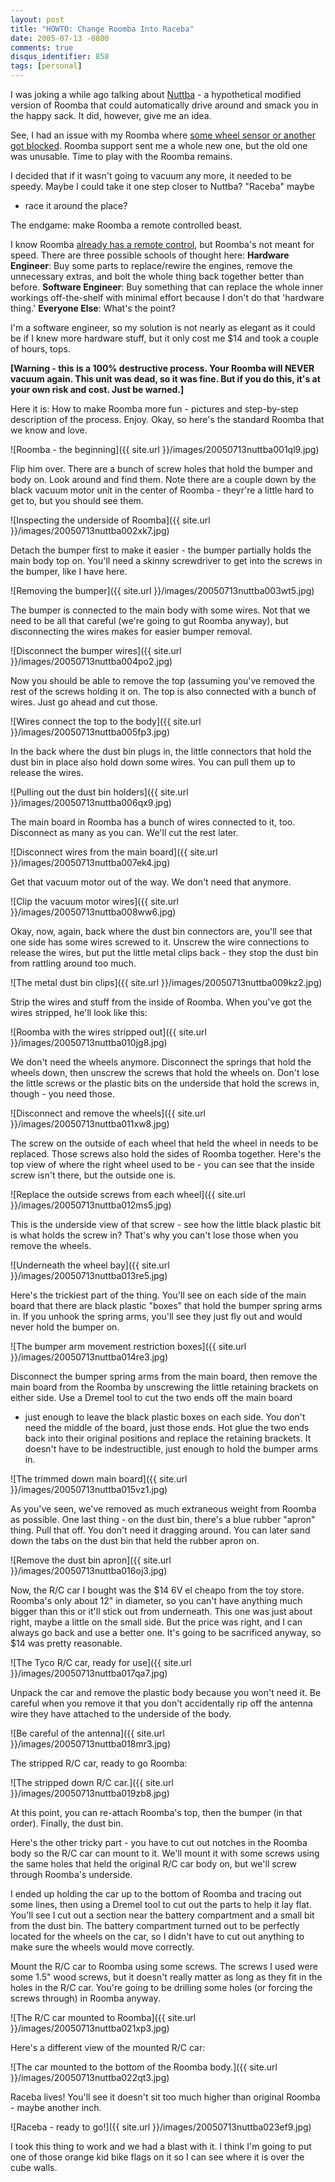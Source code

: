 ```yaml
---
layout: post
title: "HOWTO: Change Roomba Into Raceba"
date: 2005-07-13 -0800
comments: true
disqus_identifier: 858
tags: [personal]
---
```

I was joking a while ago talking about
[Nuttba](/archive/2005/05/26/nuttba.aspx) - a hypothetical modified
version of Roomba that could automatically drive around and smack you in
the happy sack. It did, however, give me an idea.

 See, I had an issue with my Roomba where [some wheel sensor or another
got blocked](/archive/2005/06/21/karmic-blowback.aspx). Roomba support
sent me a whole new one, but the old one was unusable. Time to play with
the Roomba remains.

 I decided that if it wasn't going to vacuum any more, it needed to be
speedy. Maybe I could take it one step closer to Nuttba? "Raceba" maybe

- race it around the place?

 The endgame: make Roomba a remote controlled beast.

 I know Roomba [already has a remote
control](http://www.irobotstore.com/CGI-BIN/LANSAWEB?WEBEVENT+L095C4D814AB2403C737E683+JGW+ENG),
but Roomba's not meant for speed. There are three possible schools of
thought here:
 **Hardware Engineer**: Buy some parts to replace/rewire the engines,
remove the unnecessary extras, and bolt the whole thing back together
better than before.
 **Software Engineer**: Buy something that can replace the whole inner
workings off-the-shelf with minimal effort because I don't do that
'hardware thing.'
 **Everyone Else**: What's the point?

 I'm a software engineer, so my solution is not nearly as elegant as it
could be if I knew more hardware stuff, but it only cost me $14 and
took a couple of hours, tops.

 **[Warning - this is a 100% destructive process. Your Roomba will NEVER
vacuum again. This unit was dead, so it was fine. But if you do this,
it's at your own risk and cost. Just be warned.]**

 Here it is: How to make Roomba more fun - pictures and step-by-step
description of the process. Enjoy.
 Okay, so here's the standard Roomba that we know and love.

 ![Roomba - the
beginning]({{ site.url }}/images/20050713nuttba001ql9.jpg)

 Flip him over. There are a bunch of screw holes that hold the bumper
and body on. Look around and find them. Note there are a couple down by
the black vacuum motor unit in the center of Roomba - theyr're a little
hard to get to, but you should see them.

 ![Inspecting the underside of
Roomba]({{ site.url }}/images/20050713nuttba002xk7.jpg)

 Detach the bumper first to make it easier - the bumper partially holds
the main body top on. You'll need a skinny screwdriver to get into the
screws in the bumper, like I have here.

 ![Removing the
bumper]({{ site.url }}/images/20050713nuttba003wt5.jpg)

 The bumper is connected to the main body with some wires. Not that we
need to be all that careful (we're going to gut Roomba anyway), but
disconnecting the wires makes for easier bumper removal.

 ![Disconnect the bumper
wires]({{ site.url }}/images/20050713nuttba004po2.jpg)

 Now you should be able to remove the top (assuming you've removed the
rest of the screws holding it on. The top is also connected with a bunch
of wires. Just go ahead and cut those.

 ![Wires connect the top to the
body]({{ site.url }}/images/20050713nuttba005fp3.jpg)

 In the back where the dust bin plugs in, the little connectors that
hold the dust bin in place also hold down some wires. You can pull them
up to release the wires.

 ![Pulling out the dust bin
holders]({{ site.url }}/images/20050713nuttba006qx9.jpg)

 The main board in Roomba has a bunch of wires connected to it, too.
Disconnect as many as you can. We'll cut the rest later.

 ![Disconnect wires from the main
board]({{ site.url }}/images/20050713nuttba007ek4.jpg)

 Get that vacuum motor out of the way. We don't need that anymore.

 ![Clip the vacuum motor
wires]({{ site.url }}/images/20050713nuttba008ww6.jpg)

 Okay, now, again, back where the dust bin connectors are, you'll see
that one side has some wires screwed to it. Unscrew the wire connections
to release the wires, but put the little metal clips back - they stop
the dust bin from rattling around too much.

 ![The metal dust bin
clips]({{ site.url }}/images/20050713nuttba009kz2.jpg)

 Strip the wires and stuff from the inside of Roomba. When you've got
the wires stripped, he'll look like this:

 ![Roomba with the wires stripped
out]({{ site.url }}/images/20050713nuttba010jg8.jpg)

 We don't need the wheels anymore. Disconnect the springs that hold the
wheels down, then unscrew the screws that hold the wheels on. Don't lose
the little screws or the plastic bits on the underside that hold the
screws in, though - you need those.

 ![Disconnect and remove the
wheels]({{ site.url }}/images/20050713nuttba011xw8.jpg)

 The screw on the outside of each wheel that held the wheel in needs to
be replaced. Those screws also hold the sides of Roomba together. Here's
the top view of where the right wheel used to be - you can see that the
inside screw isn't there, but the outside one is.

 ![Replace the outside screws from each
wheel]({{ site.url }}/images/20050713nuttba012ms5.jpg)

 This is the underside view of that screw - see how the little black
plastic bit is what holds the screw in? That's why you can't lose those
when you remove the wheels.

 ![Underneath the wheel
bay]({{ site.url }}/images/20050713nuttba013re5.jpg)

 Here's the trickiest part of the thing. You'll see on each side of the
main board that there are black plastic "boxes" that hold the bumper
spring arms in. If you unhook the spring arms, you'll see they just fly
out and would never hold the bumper on.

 ![The bumper arm movement restriction
boxes]({{ site.url }}/images/20050713nuttba014re3.jpg)

 Disconnect the bumper spring arms from the main board, then remove the
main board from the Roomba by unscrewing the little retaining brackets
on either side. Use a Dremel tool to cut the two ends off the main board

- just enough to leave the black plastic boxes on each side. You don't
need the middle of the board, just those ends. Hot glue the two ends
back into their original positions and replace the retaining brackets.
It doesn't have to be indestructible, just enough to hold the bumper
arms in.

 ![The trimmed down main
board]({{ site.url }}/images/20050713nuttba015vz1.jpg)

 As you've seen, we've removed as much extraneous weight from Roomba as
possible. One last thing - on the dust bin, there's a blue rubber
"apron" thing. Pull that off. You don't need it dragging around. You can
later sand down the tabs on the dust bin that held the rubber apron on.

 ![Remove the dust bin
apron]({{ site.url }}/images/20050713nuttba016oj3.jpg)

 Now, the R/C car I bought was the $14 6V el cheapo from the toy store.
Roomba's only about 12" in diameter, so you can't have anything much
bigger than this or it'll stick out from underneath. This one was just
about right, maybe a little on the small side. But the price was right,
and I can always go back and use a better one. It's going to be
sacrificed anyway, so $14 was pretty reasonable.

 ![The Tyco R/C car, ready for
use]({{ site.url }}/images/20050713nuttba017qa7.jpg)

 Unpack the car and remove the plastic body because you won't need it.
Be careful when you remove it that you don't accidentally rip off the
antenna wire they have attached to the underside of the body.

 ![Be careful of the
antenna]({{ site.url }}/images/20050713nuttba018mr3.jpg)

 The stripped R/C car, ready to go Roomba:

 ![The stripped down R/C
car.]({{ site.url }}/images/20050713nuttba019zb8.jpg)

 At this point, you can re-attach Roomba's top, then the bumper (in that
order). Finally, the dust bin.

 Here's the other tricky part - you have to cut out notches in the
Roomba body so the R/C car can mount to it. We'll mount it with some
screws using the same holes that held the original R/C car body on, but
we'll screw through Roomba's underside.

 I ended up holding the car up to the bottom of Roomba and tracing out
some lines, then using a Dremel tool to cut out the parts to help it lay
flat. You'll see I cut out a section near the battery compartment and a
small bit from the dust bin. The battery compartment turned out to be
perfectly located for the wheels on the car, so I didn't have to cut out
anything to make sure the wheels would move correctly.

 Mount the R/C car to Roomba using some screws. The screws I used were
some 1.5" wood screws, but it doesn't really matter as long as they fit
in the holes in the R/C car. You're going to be drilling some holes (or
forcing the screws through) in Roomba anyway.

 ![The R/C car mounted to
Roomba]({{ site.url }}/images/20050713nuttba021xp3.jpg)

 Here's a different view of the mounted R/C car:

 ![The car mounted to the bottom of the Roomba
body.]({{ site.url }}/images/20050713nuttba022qt3.jpg)

 Raceba lives! You'll see it doesn't sit too much higher than original
Roomba - maybe another inch.

 ![Raceba - ready to
go!]({{ site.url }}/images/20050713nuttba023ef9.jpg)

 I took this thing to work and we had a blast with it. I think I'm going
to put one of those orange kid bike flags on it so I can see where it is
over the cube walls.
